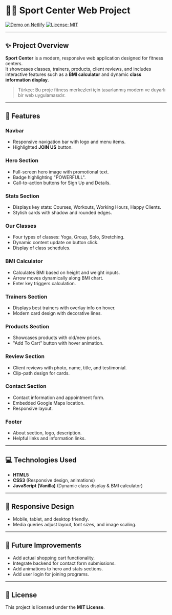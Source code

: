 # 🏋️‍♂️ Sport Center Web Project

[![Demo on Netlify](https://img.shields.io/badge/Live-Demo-green)](https://cute-donut-972f71.netlify.app/)
[![License: MIT](https://img.shields.io/badge/License-MIT-yellow.svg)](LICENSE)

---

## ✨ Project Overview

**Sport Center** is a modern, responsive web application designed for fitness centers.  
It showcases classes, trainers, products, client reviews, and includes interactive features such as a **BMI calculator** and dynamic **class information display**.

> Türkçe: Bu proje fitness merkezleri için tasarlanmış modern ve duyarlı bir web uygulamasıdır.

---

## 🚀 Features

### Navbar

- Responsive navigation bar with logo and menu items.
- Highlighted **JOIN US** button.

### Hero Section

- Full-screen hero image with promotional text.
- Badge highlighting "POWERFULL".
- Call-to-action buttons for Sign Up and Details.

### Stats Section

- Displays key stats: Courses, Workouts, Working Hours, Happy Clients.
- Stylish cards with shadow and rounded edges.

### Our Classes

- Four types of classes: Yoga, Group, Solo, Stretching.
- Dynamic content update on button click.
- Display of class schedules.

### BMI Calculator

- Calculates BMI based on height and weight inputs.
- Arrow moves dynamically along BMI chart.
- Enter key triggers calculation.

### Trainers Section

- Displays best trainers with overlay info on hover.
- Modern card design with decorative lines.

### Products Section

- Showcases products with old/new prices.
- "Add To Cart" button with hover animation.

### Review Section

- Client reviews with photo, name, title, and testimonial.
- Clip-path design for cards.

### Contact Section

- Contact information and appointment form.
- Embedded Google Maps location.
- Responsive layout.

### Footer

- About section, logo, description.
- Helpful links and information links.

---

## 💻 Technologies Used

- **HTML5**
- **CSS3** (Responsive design, animations)
- **JavaScript (Vanilla)** (Dynamic class display & BMI calculator)

---

## 📱 Responsive Design

- Mobile, tablet, and desktop friendly.
- Media queries adjust layout, font sizes, and image scaling.

---

## 🔮 Future Improvements

- Add actual shopping cart functionality.
- Integrate backend for contact form submissions.
- Add animations to hero and stats sections.
- Add user login for joining programs.

---

## 📄 License

This project is licensed under the **MIT License**.
